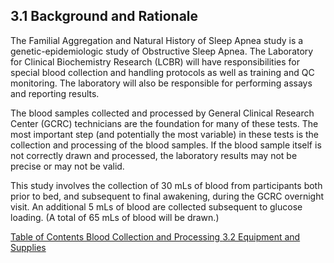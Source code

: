 ## 3.1 Background and Rationale

The Familial Aggregation and Natural History of Sleep Apnea study is a genetic-epidemiologic study of Obstructive Sleep Apnea.  The Laboratory for Clinical Biochemistry Research (LCBR) will have responsibilities for special blood collection and handling protocols as well as training and QC monitoring.  The laboratory will also be responsible for performing assays and reporting results.

The blood samples collected and processed by General Clinical Research Center (GCRC) technicians are the foundation for many of these tests.  The most important step (and potentially the most variable) in these tests is the collection and processing of the blood samples.   If the blood sample itself is not correctly drawn and processed, the laboratory results may not be precise or may not be valid.

This study involves the collection of 30 mLs of blood from participants both prior to bed, and subsequent to final awakening, during the GCRC overnight visit.  An additional 5 mLs of blood are collected subsequent to glucose loading.  (A total of 65 mLs of blood will be drawn.)


<div class="center">
<div class="btn-group">
  <a href=":pages_path:/manuals/blood-collection-processinge/3-00-blood-collection-processinge-toc.md" class="btn btn-default">
    <span class="glyphicon glyphicon-chevron-left"></span>
    Table of Contents
  </a>

  <a href=":pages_path:/manuals/blood-collection-processinge" class="btn btn-default">
    <span class="glyphicon glyphicon-chevron-up"></span>
    Blood Collection and Processing
  </a>

  <a href=":pages_path:/manuals/blood-collection-processinge/3-02-00-equipment.md" class="btn btn-success">
    3.2 Equipment and Supplies
    <span class="glyphicon glyphicon-chevron-right"></span>
  </a>
</div>
</div>
